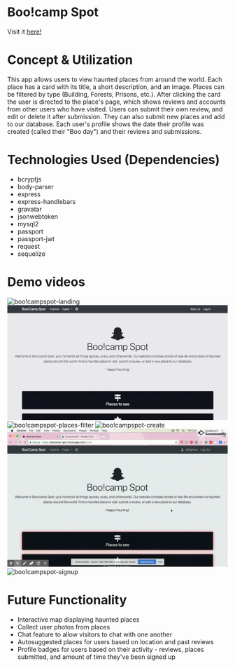 # Boo!camp Spot
Visit it <a href="https://boocamp-spot.herokuapp.com/" target="_blank">here!</a>

# Concept & Utilization
This app allows users to view haunted places from around the world. Each place has a card with its title, a short description, and an image. Places can be filtered by type (Building, Forests, Prisons, etc.). After clicking the card the user is directed to the place's page, which shows reviews and accounts from other users who have visited. Users can submit their own review, and edit or delete it after submission. They can also submit new places and add to our database. Each user's profile shows the date their profile was created (called their "Boo day") and their reviews and submissions.

# Technologies Used (Dependencies)
* bcryptjs
* body-parser
* express
* express-handlebars
* gravatar
* jsonwebtoken
* mysql2
* passport
* passport-jwt
* request
* sequelize

# Demo videos
![boo!campspot-landing](demo/landingpage.gif)
![boo!campspot-explore](demo/explore.gif)
![boo!campspot-places-filter](demo/Places-filter.gif)
![boo!campspot-create](demo/Create.gif)
![boo!campspot-review](demo/Review.gif)
![boo!campspot-signup](demo/Signup.gif)

# Future Functionality
* Interactive map displaying haunted places
* Collect user photos from places
* Chat feature to allow visitors to chat with one another
* Autosuggested places for users based on location and past reviews
* Profile badges for users based on their activity - reviews, places submitted, and amount of time they've been signed up
